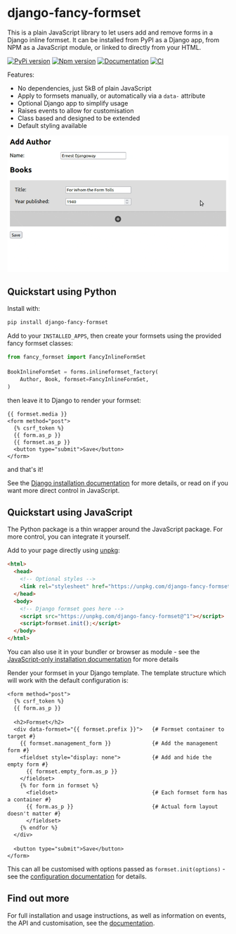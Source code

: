 # django-fancy-formset

This is a plain JavaScript library to let users add and remove forms in a Django inline
formset. It can be installed from PyPI as a Django app, from NPM as a JavaScript module,
or linked to directly from your HTML.

[![PyPi version](https://badgen.net/pypi/v/django-fancy-formset/)](https://pypi.org/project/django-fancy-formset)
[![Npm version](https://badgen.net/npm/v/django-fancy-formset)](https://npmjs.com/package/django-fancy-formset)
[![Documentation](https://readthedocs.org/projects/django-fancy-formset/badge/?version=latest)](https://django-fancy-formset.readthedocs.io/en/latest/?badge=latest)
[![CI](https://github.com/radiac/django-fancy-formset/actions/workflows/ci.yml/badge.svg)](https://github.com/radiac/django-fancy-formset/actions/workflows/ci.yml)


Features:

* No dependencies, just 5kB of plain JavaScript
* Apply to formsets manually, or automatically via a ``data-`` attribute
* Optional Django app to simplify usage
* Raises events to allow for customisation
* Class based and designed to be extended
* Default styling available


<p align="center" width="100%">
  <kbd>
    <img src="https://github.com/radiac/django-fancy-formset/raw/main/docs/example.gif" alt="Add and remove forms in an inline formset">
  </kbd>
</p>


## Quickstart using Python

Install with:

```bash
pip install django-fancy-formset
```

Add to your ``INSTALLED_APPS``, then create your formsets using the provided
fancy formset classes:

```python
from fancy_formset import FancyInlineFormSet

BookInlineFormSet = forms.inlineformset_factory(
    Author, Book, formset=FancyInlineFormSet,
)
```

then leave it to Django to render your formset:

```django
{{ formset.media }}
<form method="post">
  {% csrf_token %}
  {{ form.as_p }}
  {{ formset.as_p }}
  <button type="submit">Save</button>
</form>
```

and that's it!

See the
[Django installation documentation](https://django-fancy-formset.readthedocs.io/en/latest/installation-django.html)
for more details, or read on if you want more direct control in JavaScript.

## Quickstart using JavaScript

The Python package is a thin wrapper around the JavaScript package. For more control,
you can integrate it yourself.

Add to your page directly using [unpkg](https://unpkg.com/):

```html
<html>
  <head>
    <!-- Optional styles -->
    <link rel="stylesheet" href="https://unpkg.com/django-fancy-formset@^1/dist/formset.min.css">
  </head>
  <body>
    <!-- Django formset goes here -->
    <script src="https://unpkg.com/django-fancy-formset@^1"></script>
    <script>formset.init();</script>
  </body>
</html>
```

You can also use it in your bundler or browser as module - see the
[JavaScript-only installation documentation](https://django-fancy-formset.readthedocs.io/en/latest/installation-javascript.html)
for more details

Render your formset in your Django template. The template structure which will work with
the default configuration is:

```django
<form method="post">
  {% csrf_token %}
  {{ form.as_p }}

  <h2>Formset</h2>
  <div data-formset="{{ formset.prefix }}">   {# Formset container to target #}
    {{ formset.management_form }}             {# Add the management form #}
    <fieldset style="display: none">          {# Add and hide the empty form #}
      {{ formset.empty_form.as_p }}
    </fieldset>
    {% for form in formset %}
      <fieldset>                              {# Each formset form has a container #}
      {{ form.as_p }}                         {# Actual form layout doesn't matter #}
      </fieldset>
    {% endfor %}
  </div>

  <button type="submit">Save</button>
</form>
```

This can all be customised with options passed as `formset.init(options)` - see the
[configuration documentation](https://django-fancy-formset.readthedocs.io/en/latest/configuration.html)
for details.


## Find out more

For full installation and usage instructions, as well as information on events, the API
and customisation, see the
[documentation](https://django-fancy-formset.readthedocs.io/en/latest/).
